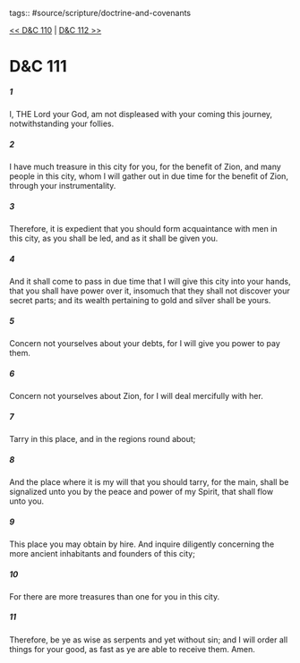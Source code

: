 tags:: #source/scripture/doctrine-and-covenants

[<< D&C 110](doctrine-and-covenants/D&C_110.md) | [D&C 112 >>](doctrine-and-covenants/D&C_112.md)

# D&C 111

##### 1

I, THE Lord your God, am not displeased with your coming this journey, notwithstanding your follies.

##### 2

I have much treasure in this city for you, for the benefit of Zion, and many people in this city, whom I will gather out in due time for the benefit of Zion, through your instrumentality.

##### 3

Therefore, it is expedient that you should form acquaintance with men in this city, as you shall be led, and as it shall be given you.

##### 4

And it shall come to pass in due time that I will give this city into your hands, that you shall have power over it, insomuch that they shall not discover your secret parts; and its wealth pertaining to gold and silver shall be yours.

##### 5

Concern not yourselves about your debts, for I will give you power to pay them.

##### 6

Concern not yourselves about Zion, for I will deal mercifully with her.

##### 7

Tarry in this place, and in the regions round about;

##### 8

And the place where it is my will that you should tarry, for the main, shall be signalized unto you by the peace and power of my Spirit, that shall flow unto you.

##### 9

This place you may obtain by hire. And inquire diligently concerning the more ancient inhabitants and founders of this city;

##### 10

For there are more treasures than one for you in this city.

##### 11

Therefore, be ye as wise as serpents and yet without sin; and I will order all things for your good, as fast as ye are able to receive them. Amen.

